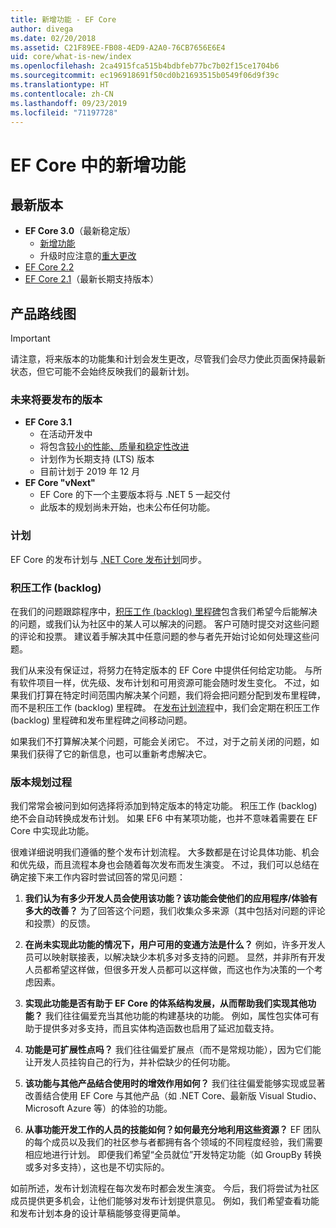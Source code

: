 ```yaml
---
title: 新增功能 - EF Core
author: divega
ms.date: 02/20/2018
ms.assetid: C21F89EE-FB08-4ED9-A2A0-76CB7656E6E4
uid: core/what-is-new/index
ms.openlocfilehash: 2ca4915fca515b4bdbfeb77bc7b02f15ce1704b6
ms.sourcegitcommit: ec196918691f50cd0b21693515b0549f06d9f39c
ms.translationtype: HT
ms.contentlocale: zh-CN
ms.lasthandoff: 09/23/2019
ms.locfileid: "71197728"
---
```

# <a name="whats-new-in-ef-core"></a>EF Core 中的新增功能

## <a name="recent-releases"></a>最新版本

- **EF Core 3.0**（最新稳定版） 
  - [新增功能](xref:core/what-is-new/ef-core-3.0/index) 
  - 升级时应注意的[重大更改](xref:core/what-is-new/ef-core-3.0/breaking-changes)
- [EF Core 2.2](xref:core/what-is-new/ef-core-2.2)
- [EF Core 2.1](xref:core/what-is-new/ef-core-2.1)（最新长期支持版本）

## <a name="product-roadmap"></a>产品路线图

> [!IMPORTANT]
> 请注意，将来版本的功能集和计划会发生更改，尽管我们会尽力使此页面保持最新状态，但它可能不会始终反映我们的最新计划。

### <a name="future-releases"></a>未来将要发布的版本

- **EF Core 3.1**  
  - 在活动开发中
  - 将包含[较小的性能、质量和稳定性改进](https://github.com/aspnet/EntityFrameworkCore/issues?q=is%3Aopen+is%3Aissue+milestone%3A3.1.0+sort%3Areactions-desc)
  - 计划作为长期支持 (LTS) 版本
  - 目前计划于 2019 年 12 月
- **EF Core "vNext"**   
  - EF Core 的下一个主要版本将与 .NET 5 一起交付
  - 此版本的规划尚未开始，也未公布任何功能。  

### <a name="schedule"></a>计划

EF Core 的发布计划与 [.NET Core 发布计划](https://github.com/dotnet/core/blob/master/roadmap.md)同步。

### <a name="backlog"></a>积压工作 (backlog)

在我们的问题跟踪程序中，[积压工作 (backlog) 里程碑](https://github.com/aspnet/EntityFrameworkCore/issues?q=is%3Aopen+is%3Aissue+milestone%3ABacklog+sort%3Areactions-%2B1-desc)包含我们希望今后能解决的问题，或我们认为社区中的某人可以解决的问题。
客户可随时提交对这些问题的评论和投票。
建议着手解决其中任意问题的参与者先开始讨论如何处理这些问题。

我们从来没有保证过，将努力在特定版本的 EF Core 中提供任何给定功能。
与所有软件项目一样，优先级、发布计划和可用资源可能会随时发生变化。
不过，如果我们打算在特定时间范围内解决某个问题，我们将会把问题分配到发布里程碑，而不是积压工作 (backlog) 里程碑。
在[发布计划流程](#release-planning-process)中，我们会定期在积压工作 (backlog) 里程碑和发布里程碑之间移动问题。

如果我们不打算解决某个问题，可能会关闭它。
不过，对于之前关闭的问题，如果我们获得了它的新信息，也可以重新考虑解决它。

### <a name="release-planning-process"></a>版本规划过程

我们常常会被问到如何选择将添加到特定版本的特定功能。
积压工作 (backlog) 绝不会自动转换成发布计划。
如果 EF6 中有某项功能，也并不意味着需要在 EF Core 中实现此功能。

很难详细说明我们遵循的整个发布计划流程。
大多数都是在讨论具体功能、机会和优先级，而且流程本身也会随着每次发布而发生演变。
不过，我们可以总结在确定接下来工作内容时尝试回答的常见问题：

1. **我们认为有多少开发人员会使用该功能？该功能会使他们的应用程序/体验有多大的改善？** 为了回答这个问题，我们收集众多来源（其中包括对问题的评论和投票）的反馈。

2. **在尚未实现此功能的情况下，用户可用的变通方法是什么？** 例如，许多开发人员可以映射联接表，以解决缺少本机多对多支持的问题。 显然，并非所有开发人员都希望这样做，但很多开发人员都可以这样做，而这也作为决策的一个考虑因素。

3. **实现此功能是否有助于 EF Core 的体系结构发展，从而帮助我们实现其他功能？** 我们往往偏爱充当其他功能的构建基块的功能。 例如，属性包实体可有助于提供多对多支持，而且实体构造函数也启用了延迟加载支持。

4. **功能是可扩展性点吗？** 我们往往偏爱扩展点（而不是常规功能），因为它们能让开发人员挂钩自己的行为，并补偿缺少的任何功能。

5. **该功能与其他产品结合使用时的增效作用如何？** 我们往往偏爱能够实现或显著改善结合使用 EF Core 与其他产品（如 .NET Core、最新版 Visual Studio、Microsoft Azure 等）的体验的功能。

6. **从事功能开发工作的人员的技能如何？如何最充分地利用这些资源？** EF 团队的每个成员以及我们的社区参与者都拥有各个领域的不同程度经验，我们需要相应地进行计划。 即便我们希望“全员就位”开发特定功能（如 GroupBy 转换或多对多支持），这也是不切实际的。

如前所述，发布计划流程在每次发布时都会发生演变。
今后，我们将尝试为社区成员提供更多机会，让他们能够对发布计划提供意见。
例如，我们希望查看功能和发布计划本身的设计草稿能够变得更简单。